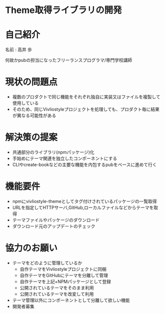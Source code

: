 # Theme取得ライブラリの開発

# 自己紹介

名前 : 高井 歩

何故かpubの担当になったフリーランスプログラマ/専門学校講師

# 現状の問題点

* 複数のプロダクトで同じ機能をそれぞれ独自に実装又はファイルを複製して使用している
* そのため、同じVivliostyleプロジェクトを処理しても、プロダクト毎に結果が異なる可能性がある

# 解決策の提案

* 共通部分のライブラリ(npmパッケージ)化
* 手始めにテーマ関連を独立したコンポーネントにする
* CLIやcreate-bookなどの主要な機能を内包するpubをベースに進めて行く

# 機能要件

* npmにvivliostyle-themeとしてタグ付けされているパッケージの一覧取得
* URLを指定してHTTPサーバ,GitHub,ローカルファイルなどからテーマを取得
* テーマファイルやパッケージのダウンロード
* ダウンロード元のアップデートのチェック

# 協力のお願い

* テーマをどのように管理しているか
    * 自作テーマをVivliostyleプロジェクトに同梱
    * 自作テーマをGitHubにテーマを分離して管理
    * 自作テーマを上記+NPMパッケージとして登録
    * 公開されているテーマをそのまま利用
    * 公開されているテーマを改変して利用
* テーマ管理以外にコンポーネントとして分離して欲しい機能
* 開発者募集
